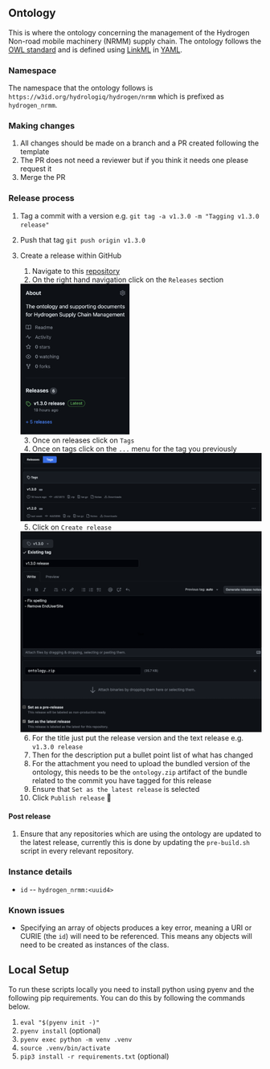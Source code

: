 ## Ontology

This is where the ontology concerning the management of the Hydrogen Non-road mobile machinery (NRMM) supply chain. The ontology follows the [OWL standard](https://www.w3.org/OWL/) and is defined using [LinkML](https://linkml.io/linkml/) in [YAML](https://yaml.org/).

### Namespace

The namespace that the ontology follows is `https://w3id.org/hydrologiq/hydrogen/nrmm` which is prefixed as `hydrogen_nrmm`.

### Making changes

1. All changes should be made on a branch and a PR created following the template
1. The PR does not need a reviewer but if you think it needs one please request it
1. Merge the PR

### Release process

1. Tag a commit with a version e.g. `git tag -a v1.3.0 -m "Tagging v1.3.0 release"`
1. Push that tag `git push origin v1.3.0`
1. Create a release within GitHub

   1. Navigate to this [repository]()
   1. On the right hand navigation click on the `Releases` section

   <img src="./docs/imgs/create_release_1.png" alt="Navigate to releases" height="300"/>

   3. Once on releases click on `Tags`
   1. Once on tags click on the `...` menu for the tag you previously

   <img src="./docs/imgs/create_release_2.png" alt="Navigate to tags" width="500"/>

   5. Click on `Create release`

   <img src="./docs/imgs/create_release_3.png" alt="Release description" height="400"/>

   6. For the title just put the release version and the text release e.g. `v1.3.0 release`
   1. Then for the description put a bullet point list of what has changed
   1. For the attachment you need to upload the bundled version of the ontology, this needs to be the `ontology.zip` artifact of the bundle related to the commit you have tagged for this release
   1. Ensure that `Set as the latest release` is selected
   1. Click `Publish release` 🥳

#### Post release

1. Ensure that any repositories which are using the ontology are updated to the latest release, currently this is done by updating the `pre-build.sh` script in every relevant repository.

### Instance details

- `id` -- `hydrogen_nrmm:<uuid4>`

### Known issues

- Specifying an array of objects produces a key error, meaning a URI or CURIE (the `id`) will need to be referenced. This means any objects will need to be created as instances of the class.

## Local Setup

To run these scripts locally you need to install python using pyenv and the following pip requirements. You can do this by following the commands below.

1. `eval "$(pyenv init -)"`
1. `pyenv install` (optional)
1. `pyenv exec python -m venv .venv`
1. `source .venv/bin/activate`
1. `pip3 install -r requirements.txt` (optional)
